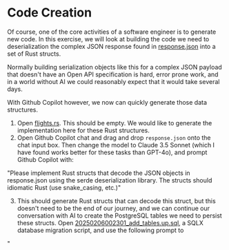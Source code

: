# Code Creation

Of course, one of the core activities of a software engineer is to generate new code. In this exercise, we will look at building the code we need to deserialization the complex JSON response found in [response.json](./src/serialization/booking/fixture/response.json) into a set of Rust structs.

Normally building serialization objects like this for a complex JSON payload that doesn't have an Open API specification is hard, error prone work, and in a world without AI we could reasonably expect that it would take several days.

With Github Copilot however, we now can quickly generate those data structures.

1. Open [flights.rs](./src/serialization/booking/flights.rs). This should be empty. We would like to generate the implementation here for these Rust structures.
2. Open Github Copilot chat and drag and drop `response.json` onto the chat input box. Then change the model to Claude 3.5 Sonnet (which I have found works better for these tasks than GPT-4o), and prompt Github Copilot with:

"Please implement Rust structs that decode the JSON objects in response.json using the serde deserialization library. The structs should idiomatic Rust (use snake_casing, etc.)"

3. This should generate Rust structs that can decode this struct, but this doesn't need to be the end of our journey, and we can continue our conversation with AI to create the PostgreSQL tables we need to persist these structs. Open [20250206002301_add_tables.up.sql](./migrations/20250206002301_add_tables.up.sql), a SQLX database migration script, and use the following prompt to

"
